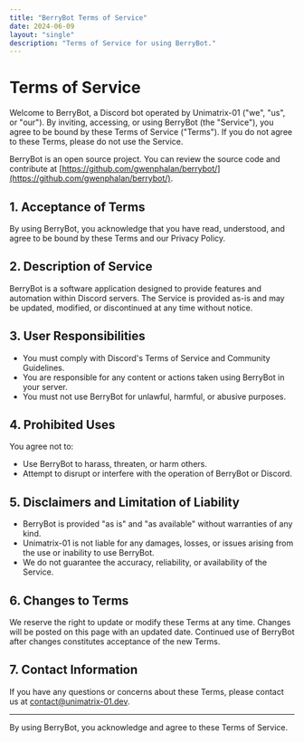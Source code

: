 ```yaml
---
title: "BerryBot Terms of Service"
date: 2024-06-09
layout: "single"
description: "Terms of Service for using BerryBot."
---
```


# Terms of Service

Welcome to BerryBot, a Discord bot operated by Unimatrix-01 ("we", "us", or "our"). By inviting, accessing, or using BerryBot (the "Service"), you agree to be bound by these Terms of Service ("Terms"). If you do not agree to these Terms, please do not use the Service.

BerryBot is an open source project. You can review the source code and contribute at [https://github.com/gwenphalan/berrybot/](https://github.com/gwenphalan/berrybot/).

## 1. Acceptance of Terms
By using BerryBot, you acknowledge that you have read, understood, and agree to be bound by these Terms and our Privacy Policy.

## 2. Description of Service
BerryBot is a software application designed to provide features and automation within Discord servers. The Service is provided as-is and may be updated, modified, or discontinued at any time without notice.

## 3. User Responsibilities
- You must comply with Discord's Terms of Service and Community Guidelines.
- You are responsible for any content or actions taken using BerryBot in your server.
- You must not use BerryBot for unlawful, harmful, or abusive purposes.

## 4. Prohibited Uses
You agree not to:
- Use BerryBot to harass, threaten, or harm others.
- Attempt to disrupt or interfere with the operation of BerryBot or Discord.

## 5. Disclaimers and Limitation of Liability
- BerryBot is provided "as is" and "as available" without warranties of any kind.
- Unimatrix-01 is not liable for any damages, losses, or issues arising from the use or inability to use BerryBot.
- We do not guarantee the accuracy, reliability, or availability of the Service.

## 6. Changes to Terms
We reserve the right to update or modify these Terms at any time. Changes will be posted on this page with an updated date. Continued use of BerryBot after changes constitutes acceptance of the new Terms.

## 7. Contact Information
If you have any questions or concerns about these Terms, please contact us at [contact@unimatrix-01.dev](mailto:contact@unimatrix-01.dev).

---

By using BerryBot, you acknowledge and agree to these Terms of Service. 